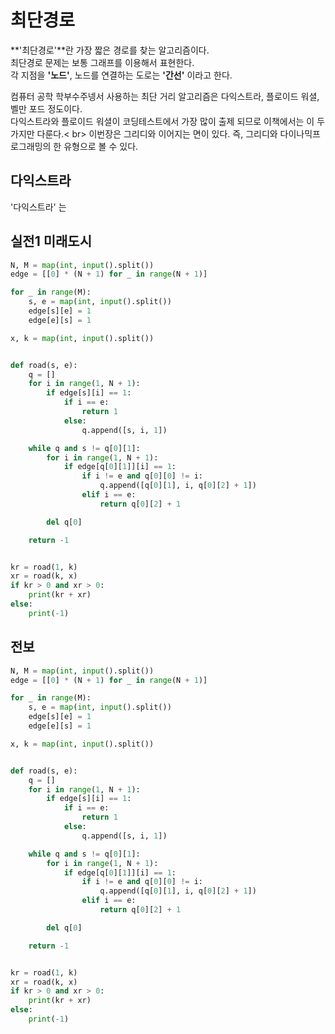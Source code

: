 # 최단경로
**'최단경로'**란 가장 짧은 경로를 찾는 알고리즘이다.<br>
최단경로 문제는 보통 그래프를 이용해서 표현한다.<br>
각 지점을 **'노드'**, 노드를 연결하는 도로는 **'간선'** 이라고 한다.

컴퓨터 공학 학부수주넹서 사용하는 최단 거리 알고리즘은 다익스트라, 플로이드 워셜, 벨만 포드 정도이다.<br>
다익스트라와 플로이드 워셜이 코딩테스트에서 가장 많이 출제 되므로 이책에서는 이 두가지만 다룬다.< br>
이번장은 그리디와 이어지는 면이 있다. 즉, 그리디와 다이나믹프로그래밍의 한 유형으로 볼 수 있다.

## 다익스트라
'다익스트라' 는 

## 실전1 미래도시

```python
N, M = map(int, input().split())
edge = [[0] * (N + 1) for _ in range(N + 1)]

for _ in range(M):
    s, e = map(int, input().split())
    edge[s][e] = 1
    edge[e][s] = 1

x, k = map(int, input().split())


def road(s, e):
    q = []
    for i in range(1, N + 1):
        if edge[s][i] == 1:
            if i == e:
                return 1
            else:
                q.append([s, i, 1])

    while q and s != q[0][1]:
        for i in range(1, N + 1):
            if edge[q[0][1]][i] == 1:
                if i != e and q[0][0] != i:
                    q.append([q[0][1], i, q[0][2] + 1])
                elif i == e:
                    return q[0][2] + 1

        del q[0]

    return -1


kr = road(1, k)
xr = road(k, x)
if kr > 0 and xr > 0:
    print(kr + xr)
else:
    print(-1)

```
## 전보

```python
N, M = map(int, input().split())
edge = [[0] * (N + 1) for _ in range(N + 1)]

for _ in range(M):
    s, e = map(int, input().split())
    edge[s][e] = 1
    edge[e][s] = 1

x, k = map(int, input().split())


def road(s, e):
    q = []
    for i in range(1, N + 1):
        if edge[s][i] == 1:
            if i == e:
                return 1
            else:
                q.append([s, i, 1])

    while q and s != q[0][1]:
        for i in range(1, N + 1):
            if edge[q[0][1]][i] == 1:
                if i != e and q[0][0] != i:
                    q.append([q[0][1], i, q[0][2] + 1])
                elif i == e:
                    return q[0][2] + 1

        del q[0]

    return -1


kr = road(1, k)
xr = road(k, x)
if kr > 0 and xr > 0:
    print(kr + xr)
else:
    print(-1)

```